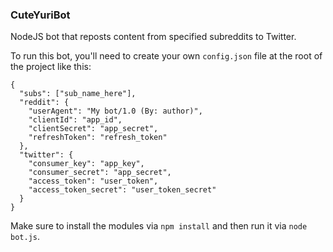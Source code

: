 ### CuteYuriBot

NodeJS bot that reposts content from specified subreddits to Twitter.  

To run this bot, you'll need to create your own `config.json` file at the root of the project like this:  
```JS
{
  "subs": ["sub_name_here"],
  "reddit": {
    "userAgent": "My bot/1.0 (By: author)",
    "clientId": "app_id",
    "clientSecret": "app_secret",
    "refreshToken": "refresh_token"
  },
  "twitter": {
    "consumer_key": "app_key",
    "consumer_secret": "app_secret",
    "access_token": "user_token",
    "access_token_secret": "user_token_secret"
  }
}
```
Make sure to install the modules via `npm install` and then run it via `node bot.js`.  